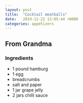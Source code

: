 ```yaml
---
layout: post
title:  "Cocktail meatballs"
date:   2019-12-22 12:05:44 +0000
categories: appetizers
---
```


## From Grandma
### Ingredients
* 1 pound hamburg
* 1 egg
* breadcrumbs
* salt and paper
* 1 jar grape jelly
* 2 jars chilli sauce